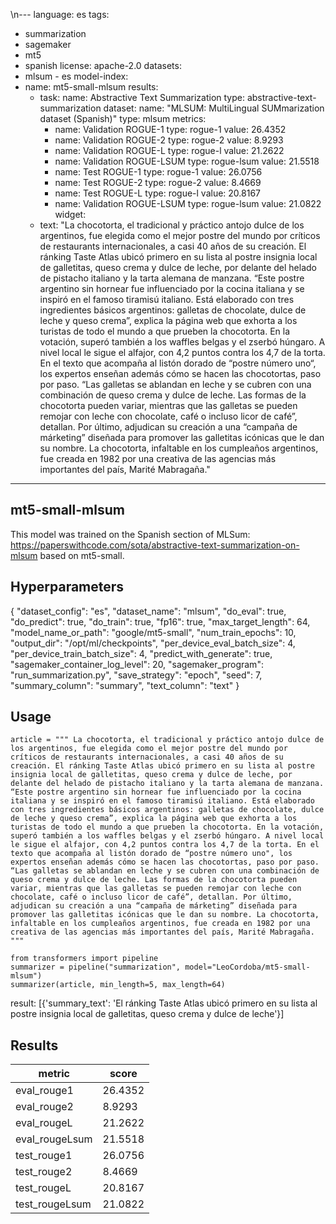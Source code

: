 \n---
language: es
tags:
- summarization
- sagemaker
- mt5
- spanish
license: apache-2.0
datasets:
- mlsum - es
model-index:
- name: mt5-small-mlsum
  results:
  - task: 
      name: Abstractive Text Summarization
      type: abstractive-text-summarization
    dataset:
      name: "MLSUM: MultiLingual SUMmarization dataset (Spanish)" 
      type: mlsum
    metrics:
       - name: Validation ROGUE-1
         type: rogue-1
         value: 26.4352
       - name: Validation ROGUE-2
         type: rogue-2
         value: 8.9293
       - name: Validation ROGUE-L
         type: rogue-l
         value: 21.2622
       - name: Validation ROGUE-LSUM
         type: rogue-lsum
         value: 21.5518
       - name: Test ROGUE-1
         type: rogue-1
         value: 26.0756
       - name: Test ROGUE-2
         type: rogue-2
         value: 8.4669
       - name: Test ROGUE-L
         type: rogue-l
         value: 20.8167
       - name: Validation ROGUE-LSUM
         type: rogue-lsum
         value: 21.0822
widget:
   - text: "La chocotorta, el tradicional y práctico antojo dulce de los argentinos, fue elegida como el mejor postre del mundo por críticos de restaurants internacionales, a casi 40 años de su creación. El ránking Taste Atlas ubicó primero en su lista al postre insignia local de galletitas, queso crema y dulce de leche, por delante del helado de pistacho italiano y la tarta alemana de manzana. “Este postre argentino sin hornear fue influenciado por la cocina italiana y se inspiró en el famoso tiramisú italiano. Está elaborado con tres ingredientes básicos argentinos: galletas de chocolate, dulce de leche y queso crema”, explica la página web que exhorta a los turistas de todo el mundo a que prueben la chocotorta. En la votación, superó también a los waffles belgas y el zserbó húngaro. A nivel local le sigue el alfajor, con 4,2 puntos contra los 4,7 de la torta. En el texto que acompaña al listón dorado de “postre número uno“, los expertos enseñan además cómo se hacen las chocotortas, paso por paso. “Las galletas se ablandan en leche y se cubren con una combinación de queso crema y dulce de leche. Las formas de la chocotorta pueden variar, mientras que las galletas se pueden remojar con leche con chocolate, café o incluso licor de café”, detallan. Por último, adjudican su creación a una “campaña de márketing” diseñada para promover las galletitas icónicas que le dan su nombre. La chocotorta, infaltable en los cumpleaños argentinos, fue creada en 1982 por una creativa de las agencias más importantes del país, Marité Mabragaña."
---
## mt5-small-mlsum
This model was trained on the Spanish section of MLSum: https://paperswithcode.com/sota/abstractive-text-summarization-on-mlsum based on mt5-small.

## Hyperparameters
{
    "dataset_config": "es",
    "dataset_name": "mlsum",
    "do_eval": true,
    "do_predict": true,
    "do_train": true,
    "fp16": true,
    "max_target_length": 64,
    "model_name_or_path": "google/mt5-small",
    "num_train_epochs": 10,
    "output_dir": "/opt/ml/checkpoints",
    "per_device_eval_batch_size": 4,
    "per_device_train_batch_size": 4,
    "predict_with_generate": true,
    "sagemaker_container_log_level": 20,
    "sagemaker_program": "run_summarization.py",
    "save_strategy": "epoch",
    "seed": 7,
    "summary_column": "summary",
    "text_column": "text"
}
## Usage

```
article = """ La chocotorta, el tradicional y práctico antojo dulce de los argentinos, fue elegida como el mejor postre del mundo por críticos de restaurants internacionales, a casi 40 años de su creación. El ránking Taste Atlas ubicó primero en su lista al postre insignia local de galletitas, queso crema y dulce de leche, por delante del helado de pistacho italiano y la tarta alemana de manzana. “Este postre argentino sin hornear fue influenciado por la cocina italiana y se inspiró en el famoso tiramisú italiano. Está elaborado con tres ingredientes básicos argentinos: galletas de chocolate, dulce de leche y queso crema”, explica la página web que exhorta a los turistas de todo el mundo a que prueben la chocotorta. En la votación, superó también a los waffles belgas y el zserbó húngaro. A nivel local le sigue el alfajor, con 4,2 puntos contra los 4,7 de la torta. En el texto que acompaña al listón dorado de “postre número uno", los expertos enseñan además cómo se hacen las chocotortas, paso por paso. “Las galletas se ablandan en leche y se cubren con una combinación de queso crema y dulce de leche. Las formas de la chocotorta pueden variar, mientras que las galletas se pueden remojar con leche con chocolate, café o incluso licor de café”, detallan. Por último, adjudican su creación a una “campaña de márketing” diseñada para promover las galletitas icónicas que le dan su nombre. La chocotorta, infaltable en los cumpleaños argentinos, fue creada en 1982 por una creativa de las agencias más importantes del país, Marité Mabragaña.  """

from transformers import pipeline
summarizer = pipeline("summarization", model="LeoCordoba/mt5-small-mlsum")
summarizer(article, min_length=5, max_length=64)
```
result: [{'summary_text': 'El ránking Taste Atlas ubicó primero en su lista al postre insignia local de galletitas, queso crema y dulce de leche'}]

## Results
| metric | score |
| --- | ----- |
| eval_rouge1 | 26.4352 |
| eval_rouge2 | 8.9293 |
| eval_rougeL | 21.2622 |
| eval_rougeLsum | 21.5518 |
| test_rouge1 | 26.0756 |
| test_rouge2 | 8.4669 |
| test_rougeL | 20.8167 |
| test_rougeLsum | 21.0822 |

